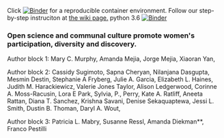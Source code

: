 Click [![Binder](https://mybinder.org/badge_logo.svg)](https://mybinder.org/v2/gh/everyxs/openScience.git/591ce566553b541a78abbf2c849a5ad56f0597ba?urlpath=lab/tree/code-data/genderAnalysis.ipynb) for a reproducible container environment. Follow our step-by-step instruciton at [the wiki page.](https://github.com/iuni-cadre/ReproducibilityDemo/wiki/A-demo-of-reproducibility)
python 3.6
[![Binder](https://mybinder.org/badge_logo.svg)](https://mybinder.org/v2/gh/everyxs/openScience.git/46cf61e7ddbe6e6406d466e904c9d1b4023ab8b7)

### Open science and communal culture promote women's participation, diversity and discovery.

Author block 1:
Mary C. Murphy, Amanda Mejia, Jorge Mejia, Xiaoran Yan, 

Author block 2:
Cassidy Sugimoto, Sapna Cheryan, Nilanjana Dasgupta, Mesmin Destin, Stephanie A Fryberg, Julie A. Garcia, Elizabeth L. Haines, Judith M. Harackiewicz, Valerie Jones Taylor, Alison Ledgerwood, Corinne A. Moss-Racusin, Lora E Park, Sylvia, P., Perry, Kate A. Ratliff, Aneeta Rattan, Diana T. Sanchez, Krishna Savani, Denise Sekaquaptewa, Jessi L. Smith, Dustin B. Thoman, Daryl A. Wout,

Author block 3:
Patricia L. Mabry, Susanne Ressl, Amanda Diekman**, Franco Pestilli
